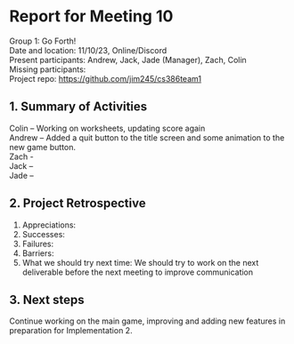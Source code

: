# Report for Meeting 10
Group 1: Go Forth! <br>
Date and location: 11/10/23, Online/Discord <br>
Present participants: Andrew, Jack, Jade (Manager), Zach, Colin <br>
Missing participants: <br>
Project repo: https://github.com/jim245/cs386team1 <br>

## 1. Summary of Activities
Colin – Working on worksheets, updating score again<br>
Andrew – Added a quit button to the title screen and some animation to the new game button.<br>
Zach - <br>
Jack – <br>
Jade – <br>

## 2. Project Retrospective
  1. Appreciations: <br>
  2. Successes: <br>
  3. Failures: <br>
  4. Barriers: <br>
  5. What we should try next time: We should try to work on the next deliverable before the next meeting to improve communication<br>

## 3. Next steps
Continue working on the main game, improving and adding new features in preparation for Implementation 2.
